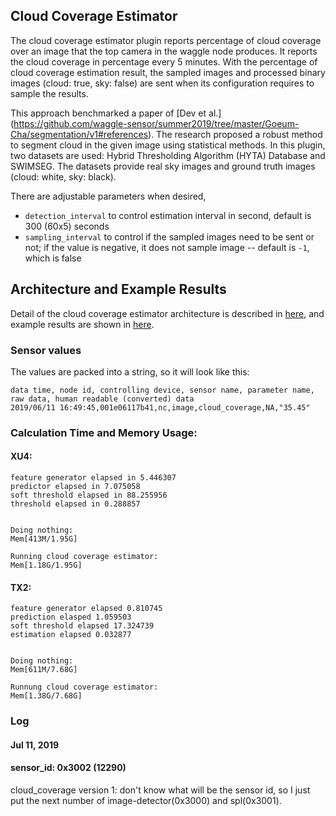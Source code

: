
<!--
waggle_topic=/plugins_and_code
-->

## Cloud Coverage Estimator

The cloud coverage estimator plugin reports percentage of cloud coverage over an image that the top camera in the waggle node produces. It reports the cloud coverage in percentage every 5 minutes. With the percentage of cloud coverage estimation result, the sampled images and processed binary images (cloud: true, sky: false) are sent when its configuration requires to sample the results.

This approach benchmarked a paper of [Dev et al.] (https://github.com/waggle-sensor/summer2019/tree/master/Goeum-Cha/segmentation/v1#references). The research proposed a robust method to segment cloud in the given image using statistical methods. In this plugin, two datasets are used: Hybrid Thresholding Algorithm (HYTA) Database and SWIMSEG. The datasets provide real sky images and ground truth images (cloud: white, sky: black).

There are adjustable parameters when desired,
* `detection_interval` to control estimation interval in second, default is 300 (60x5) seconds
* `sampling_interval` to control if the sampled images need to be sent or not; if the value is negative, it does not sample image -- default is `-1`, which is false

## Architecture and Example Results
Detail of the cloud coverage estimator architecture is described in [here](https://github.com/waggle-sensor/summer2019/tree/master/Goeum-Cha/segmentation/v1#architecture), and example results are shown in [here](https://github.com/waggle-sensor/summer2019/tree/master/Goeum-Cha/segmentation/v1#re-evaluated-result).

### Sensor values
The values are packed into a string, so it will look like this:
```
data time, node id, controlling device, sensor name, parameter name, raw data, human readable (converted) data
2019/06/11 16:49:45,001e06117b41,nc,image,cloud_coverage,NA,"35.45"
```

### Calculation Time and Memory Usage:
#### XU4:
```
feature generator elapsed in 5.446307
predictor elapsed in 7.075058
soft threshold elapsed in 88.255956
threshold elapsed in 0.288857


Doing nothing:
Mem[413M/1.95G]

Running cloud coverage estimator:
Mem[1.18G/1.95G]
```

#### TX2:
```
feature generator elapsed 0.810745
prediction elasped 1.059503
soft threshold elapsed 17.324739
estimation elapsed 0.032877


Doing nothing:
Mem[611M/7.68G]

Runnung cloud coverage estimator:
Mem[1.38G/7.68G]
```


### Log

#### Jul 11, 2019
#### sensor_id: 0x3002 (12290)
cloud_coverage version 1: don't know what will be the sensor id, so I just put the next number of image-detector(0x3000) and spl(0x3001).
